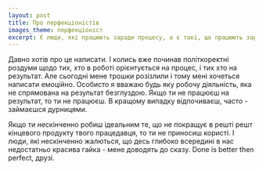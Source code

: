 ```yaml
---
layout: post
title: Про перфекціоністів
images_theme: перфекціоніст
excerpt: Є люди, які працюють заради процесу, а є такі, що працюють заради результату. Іноді любителів процесу я хочу боляче бити по голові.
---
```


Давно хотів про це написати. І колись вже починав політкоректні роздуми щодо тих, хто в роботі орієнтується на процес, і тих хто на результат. Але сьогодні мене трошки розізлили і тому мені хочеться написати емоційно. Особисто я вважаю будь яку робочу діяльність, яка не спрямована на результат безглуздою. Якщо ти не працюєш на результат, то ти не працюєш. В кращому випадку відпочиваєш, часто - займаєшся дурницями.

Якщо ти нескінченно робиш ідеальним те, що не покращує в решті решт кінцевого продукту твого працедавця, то ти не приносиш користі. І люди, які нескінченно жалються, що десь глибоко всередині в нас недостатньо красива гайка - мене доводять до сказу. Done is better then perfect, друзі.